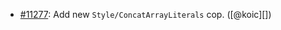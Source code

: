 * [#11277](https://github.com/rubocop/rubocop/issues/11277): Add new `Style/ConcatArrayLiterals` cop. ([@koic][])

